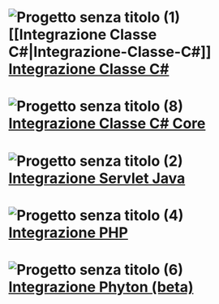 # ![Progetto senza titolo (1)](https://github.com/BianchettiMichele/Integra-Cohesion/assets/150154140/82e6d984-6a0c-4589-8f5f-e2734d0496b4) [[Integrazione Classe C#|Integrazione-Classe-C#]] [Integrazione Classe C#](Integrazione-Classe-C#.md)


# ![Progetto senza titolo (8)](https://github.com/BianchettiMichele/Integra-Cohesion/assets/150154140/2e0b46ce-67ca-49d5-8e08-a0ada3e065c3) [Integrazione Classe C# Core](https://github.com/BianchettiMichele/Integra-Cohesion/wiki/Integrazione-C%23-Core)

# ![Progetto senza titolo (2)](https://github.com/BianchettiMichele/Integra-Cohesion/assets/150154140/0efec0ff-e3ce-408c-9830-18d2c82cc4cb) [Integrazione Servlet Java](https://github.com/BianchettiMichele/Integra-Cohesion/wiki/Integrazione-Servlet-Java)

# ![Progetto senza titolo (4)](https://github.com/BianchettiMichele/Integra-Cohesion/assets/150154140/1fba1db8-a20a-4204-8e3e-07315ccd55a5) [Integrazione PHP](https://github.com/regione-marche/Cohesion2PHPLibrary)

# ![Progetto senza titolo (6)](https://github.com/BianchettiMichele/Integra-Cohesion/assets/150154140/11c16b31-194b-4b9d-b880-d4c9454759e7) [Integrazione Phyton (beta)](https://github.com/regione-marche/Cohesion2PythonIntegrationTest)
